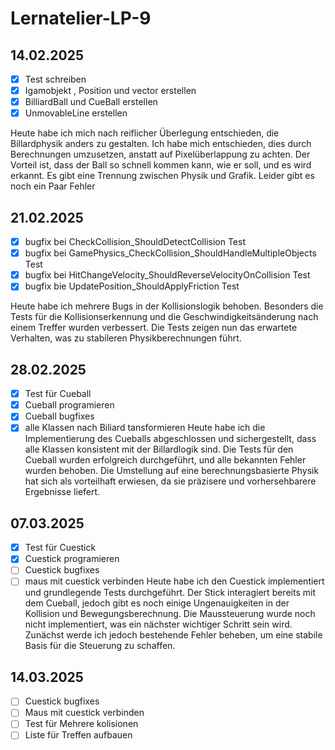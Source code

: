 # Lernatelier-LP-9
## 14.02.2025
- [x] Test schreiben
- [x] Igamobjekt , Position und vector erstellen
- [x] BilliardBall und CueBall erstellen
- [x] UnmovableLine erstellen

Heute habe ich mich nach reiflicher Überlegung entschieden, die Billardphysik anders zu gestalten. Ich habe mich entschieden, dies durch Berechnungen umzusetzen, anstatt auf Pixelüberlappung zu achten. Der Vorteil ist, dass der Ball so schnell kommen kann, wie er soll, und es wird erkannt. Es gibt eine Trennung zwischen Physik und Grafik.
Leider gibt es noch ein Paar Fehler
## 21.02.2025
- [x] bugfix bei CheckCollision_ShouldDetectCollision Test
- [x] bugfix bei GamePhysics_CheckCollision_ShouldHandleMultipleObjects Test
- [x] bugfix bei HitChangeVelocity_ShouldReverseVelocityOnCollision Test
- [x] bugfix bie UpdatePosition_ShouldApplyFriction Test

Heute habe ich mehrere Bugs in der Kollisionslogik behoben. Besonders die Tests für die Kollisionserkennung und die Geschwindigkeitsänderung nach einem Treffer wurden verbessert. Die Tests zeigen nun das erwartete Verhalten, was zu stabileren Physikberechnungen führt.
## 28.02.2025
- [x] Test für Cueball
- [x] Cueball programieren
- [x] Cueball bugfixes
- [x] alle Klassen nach Biliard tansformieren
Heute habe ich die Implementierung des Cueballs abgeschlossen und sichergestellt, dass alle Klassen konsistent mit der Billardlogik sind. Die Tests für den Cueball wurden erfolgreich durchgeführt, und alle bekannten Fehler wurden behoben. Die Umstellung auf eine berechnungsbasierte Physik hat sich als vorteilhaft erwiesen, da sie präzisere und vorhersehbarere Ergebnisse liefert.
## 07.03.2025
- [x] Test für Cuestick
- [x] Cuestick programieren
- [ ] Cuestick bugfixes
- [ ] maus mit cuestick verbinden
Heute habe ich den Cuestick implementiert und grundlegende Tests durchgeführt. Der Stick interagiert bereits mit dem Cueball, jedoch gibt es noch einige Ungenauigkeiten in der Kollision und Bewegungsberechnung. Die Maussteuerung wurde noch nicht implementiert, was ein nächster wichtiger Schritt sein wird. Zunächst werde ich jedoch bestehende Fehler beheben, um eine stabile Basis für die Steuerung zu schaffen.
## 14.03.2025
- [ ] Cuestick bugfixes
- [ ] Maus mit cuestick verbinden
- [ ] Test für Mehrere kolisionen
- [ ] Liste für Treffen aufbauen
